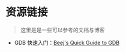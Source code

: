 # 资源链接

> 这里是是一些可以参考的文档与博客

- GDB 快速入门：[Beej's Quick Guide to GDB](https://beej.us/guide/bggdb/#compiling)